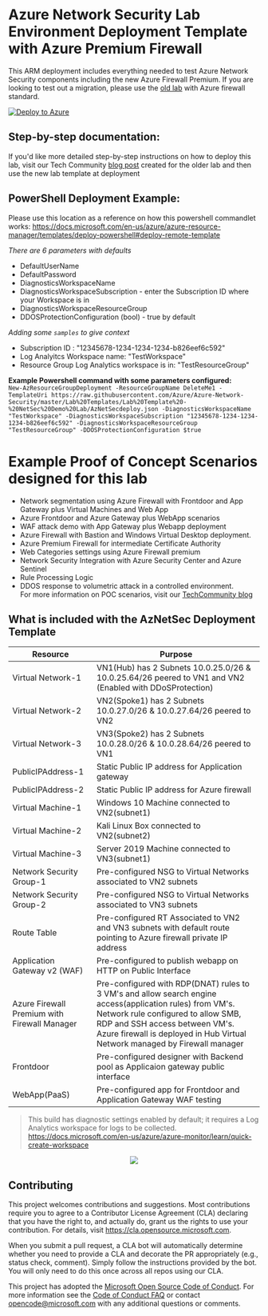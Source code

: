 # Azure Network Security Lab Environment Deployment Template with Azure Premium Firewall

This ARM deployment includes everything needed to test Azure Network Security components including the new Azure Firewall Premium. If you are looking to test out a migration, please use the [old lab](https://github.com/Azure/Azure-Network-Security/tree/master/Lab%20Templates/Lab%20Template%20-%20NetSec%20Demo%20Lab-Standard) with Azure firewall standard.


[![Deploy to Azure](https://aka.ms/deploytoazurebutton)](https://portal.azure.com/#create/Microsoft.Template/uri/https%3A%2F%2Fraw.githubusercontent.com%2beppevip%2FAzure-Network-Security%2Fmaster%2FLab%2520Templates%2FLab%2520Template%2520-%2520NetSec%2520Demo%2520Lab%2FAzNetSecdeploy.json)  


## Step-by-step documentation:
If you'd like more detailed step-by-step instructions on how to deploy this lab, visit our Tech Community [blog post](https://aka.ms/labdeploy-techcommunity) created for the older lab and then use the new lab template at deployment

## PowerShell Deployment Example:

Please use this location as a reference on how this powershell commandlet works: https://docs.microsoft.com/en-us/azure/azure-resource-manager/templates/deploy-powershell#deploy-remote-template  

*There are 6 parameters with defaults*
* DefaultUserName
* DefaultPassword
* DiagnosticsWorkspaceName
* DiagnosticsWorkspaceSubscription - enter the Subscription ID where your Workspace is in
* DiagnosticsWorkspaceResourceGroup
* DDOSProtectionConfiguration (bool) - true by default  


*Adding some `samples` to give context*
- Subscription ID : "12345678-1234-1234-1234-b826eef6c592"
- Log Analyitcs Workspace name: "TestWorkspace"
- Resource Group Log Analytics workspace is in: "TestResourceGroup"  

**Example Powershell command with some parameters configured:**  
```New-AzResourceGroupDeployment -ResourceGroupName DeleteMe1 -TemplateUri https://raw.githubusercontent.com/Azure/Azure-Network-Security/master/Lab%20Templates/Lab%20Template%20-%20NetSec%20Demo%20Lab/AzNetSecdeploy.json -DiagnosticsWorkspaceName "TestWorkspace" -DiagnosticsWorkspaceSubscription "12345678-1234-1234-1234-b826eef6c592" -DiagnosticsWorkspaceResourceGroup "TestResourceGroup" -DDOSProtectionConfiguration $true```  


# Example Proof of Concept Scenarios designed for this lab  

- Network segmentation using Azure Firewall with Frontdoor and App Gateway plus Virtual Machines and Web App
- Azure Frontdoor and Azure Gateway plus WebApp scenarios
- WAF attack demo with App Gateway plus Webapp deployment
- Azure Firewall with Bastion and Windows Virtual Desktop deployment.
- Azure Premium Firewall for intermediate Certificate Authority
- Web Categories settings using Azure Firewall premium
- Network Security Integration with Azure Security Center and Azure Sentinel
- Rule Processing Logic
- DDOS response to volumetric attack in a controlled environment.  
For more information on POC scenarios, visit our [TechCommunity blog](https://techcommunity.microsoft.com/t5/azure-network-security/azure-network-security-demo-lab-environment-with-new-updates-v2/ba-p/2892204) 

## What is included with the AzNetSec Deployment Template  

| Resource |  Purpose |
|----------|---------|
| Virtual Network-1 |  VN1(Hub) has 2 Subnets 10.0.25.0/26 & 10.0.25.64/26 peered to VN1 and VN2 (Enabled with DDoSProtection)|
| Virtual Network-2 |  VN2(Spoke1) has 2 Subnets 10.0.27.0/26 & 10.0.27.64/26 peered to VN2 |
| Virtual Network-3 |  VN3(Spoke2) has 2 Subnets 10.0.28.0/26 & 10.0.28.64/26 peered to VN1 |
| PublicIPAddress-1 |  Static Public IP address for Application gateway |
| PublicIPAddress-2 |  Static Public IP address for Azure firewall |
| Virtual Machine-1 | Windows 10 Machine connected to VN2(subnet1) |
| Virtual Machine-2 | Kali Linux Box connected to VN2(subnet2) |
| Virtual Machine-3 | Server 2019 Machine connected to VN3(subnet1) |
| Network Security Group-1 | Pre-configured NSG to Virtual Networks associated to VN2 subnets |
| Network Security Group-2 | Pre-configured NSG to Virtual Networks associated to VN3 subnets |
| Route Table | Pre-configured RT Associated to VN2 and VN3 subnets with default route pointing to Azure firewall private IP address |
| Application Gateway v2 (WAF) | Pre-configured to publish webapp on HTTP on Public Interface|
| Azure Firewall Premium with Firewall Manager | Pre-configured with RDP(DNAT) rules to 3 VM's and allow search engine access(application rules) from VM's. Network rule configured to allow SMB, RDP and SSH access between VM's. Azure firewall is deployed in Hub Virtual Network managed by Firewall manager |
| Frontdoor | Pre-configured designer with Backend pool as Applicaion gateway public interface  |
| WebApp(PaaS) | Pre-configured app for Frontdoor and Application Gateway WAF testing |  


> This build has diagnostic settings enabled by default; it requires a Log Analytics workspace for logs to be collected. https://docs.microsoft.com/en-us/azure/azure-monitor/learn/quick-create-workspace  

<p align="center">
<img src="https://github.com/Azure/Azure-Network-Security/blob/master/Cross%20Product/MediaFiles/Cross-Product/demo_image.png">
</p>

## Contributing

This project welcomes contributions and suggestions.  Most contributions require you to agree to a
Contributor License Agreement (CLA) declaring that you have the right to, and actually do, grant us
the rights to use your contribution. For details, visit https://cla.opensource.microsoft.com.

When you submit a pull request, a CLA bot will automatically determine whether you need to provide
a CLA and decorate the PR appropriately (e.g., status check, comment). Simply follow the instructions
provided by the bot. You will only need to do this once across all repos using our CLA.

This project has adopted the [Microsoft Open Source Code of Conduct](https://opensource.microsoft.com/codeofconduct/).
For more information see the [Code of Conduct FAQ](https://opensource.microsoft.com/codeofconduct/faq/) or
contact [opencode@microsoft.com](mailto:opencode@microsoft.com) with any additional questions or comments.


